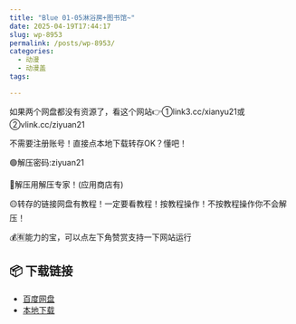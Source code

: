 ```yaml
---
title: "Blue 01-05淋浴房+图书馆~"
date: 2025-04-19T17:44:17
slug: wp-8953
permalink: /posts/wp-8953/
categories:
  - 动漫
  - 动漫盖
tags:

---
```


如果两个网盘都没有资源了，看这个网站👉①link3.cc/xianyu21或②vlink.cc/ziyuan21

不需要注册账号！直接点本地下载转存OK？懂吧！

🟢解压密码:ziyuan21

🔵解压用解压专家！(应用商店有)

🟡转存的链接网盘有教程！一定要看教程！按教程操作！不按教程操作你不会解压！

💰🈶能力的宝，可以点左下角赞赏支持一下网站运行

## 📦 下载链接
- [百度网盘](https://blziyuan21.com/pay-download/8953?key=eaa62842dd&down_id=0)
- [本地下载](https://blziyuan21.com/pay-download/8953?key=eaa62842dd&down_id=1)

